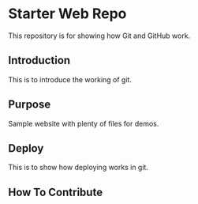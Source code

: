 # Starter Web Repo

This repository is for showing how Git and GitHub work.
## Introduction
This is to introduce the working of git.

## Purpose

Sample website with plenty of files for demos.

## Deploy

This is to show how deploying works in git.


## How To Contribute